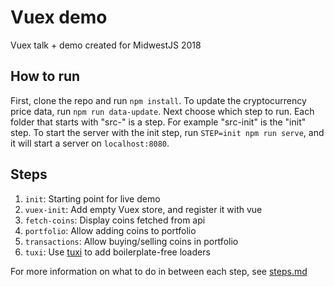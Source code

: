 # Vuex demo

Vuex talk + demo created for MidwestJS 2018

## How to run

First, clone the repo and run `npm install`. To update the cryptocurrency price data, run `npm run data-update`. Next choose which step to run. Each folder that starts with "src-" is a step. For example "src-init" is the "init" step. To start the server with the init step, run `STEP=init npm run serve`, and it will start a server on `localhost:8080`.

## Steps

1. `init`: Starting point for live demo
2. `vuex-init`: Add empty Vuex store, and register it with vue
3. `fetch-coins`: Display coins fetched from api
4. `portfolio`: Allow adding coins to portfolio
5. `transactions`: Allow buying/selling coins in portfolio
6. `tuxi`: Use [tuxi](https://www.npmjs.com/package/tuxi) to add boilerplate-free loaders

For more information on what to do in between each step, see [steps.md](https://github.com/superMDguy/vuex-demo/blob/HEAD/steps.md)
